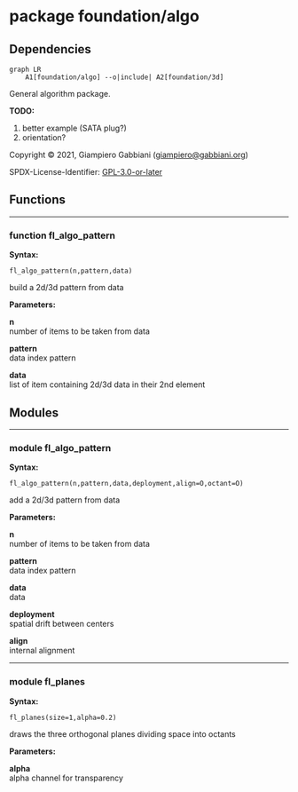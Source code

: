 # package foundation/algo

## Dependencies

```mermaid
graph LR
    A1[foundation/algo] --o|include| A2[foundation/3d]
```

General algorithm package.

__TODO:__

1. better example (SATA plug?)
2. orientation?

Copyright © 2021, Giampiero Gabbiani (giampiero@gabbiani.org)

SPDX-License-Identifier: [GPL-3.0-or-later](https://spdx.org/licenses/GPL-3.0-or-later.html)


## Functions

---

### function fl_algo_pattern

__Syntax:__

```text
fl_algo_pattern(n,pattern,data)
```

build a 2d/3d pattern from data


__Parameters:__

__n__  
number of items to be taken from data

__pattern__  
data index pattern

__data__  
list of item containing 2d/3d data in their 2nd element


## Modules

---

### module fl_algo_pattern

__Syntax:__

    fl_algo_pattern(n,pattern,data,deployment,align=O,octant=O)

add a 2d/3d pattern from data


__Parameters:__

__n__  
number of items to be taken from data

__pattern__  
data index pattern

__data__  
data

__deployment__  
spatial drift between centers

__align__  
internal alignment


---

### module fl_planes

__Syntax:__

    fl_planes(size=1,alpha=0.2)

draws the three orthogonal planes dividing space into octants


__Parameters:__

__alpha__  
alpha channel for transparency


